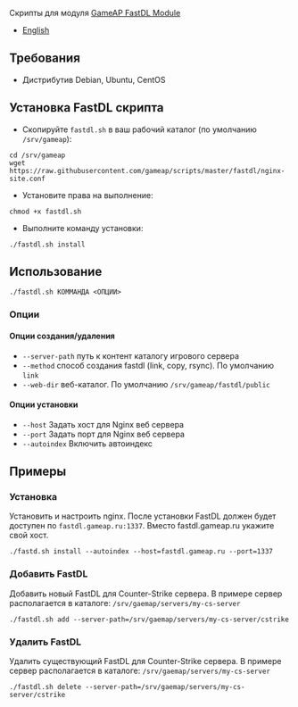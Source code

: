 Скрипты для модуля [GameAP FastDL Module](https://github.com/gameap/fastdl-module)

* [English](README.md)

## Требования

* Дистрибутив Debian, Ubuntu, CentOS

## Установка FastDL скрипта

* Скопируйте `fastdl.sh` в ваш рабочий каталог (по умолчанию `/srv/gameap`):
```
cd /srv/gameap
wget https://raw.githubusercontent.com/gameap/scripts/master/fastdl/nginx-site.conf
```

* Установите права на выполнение:
```
chmod +x fastdl.sh
```
* Выполните команду установки: 
```
./fastdl.sh install
```

## Использование
```
./fastdl.sh КОММАНДА <ОПЦИИ>
```

### Опции

#### Опции создания/удаления
* `--server-path` путь к контент каталогу игрового сервера
* `--method` способ создания fastdl (link, copy, rsync). По умолчанию `link`
* `--web-dir` веб-каталог. По умолчанию `/srv/gameap/fastdl/public`

#### Опции установки
* `--host` Задать хост для Nginx веб сервера
* `--port` Задать порт для Nginx веб сервера
* `--autoindex` Включить автоиндекс

## Примеры

### Установка

Установить и настроить nginx. После установки FastDL должен будет доступен по `fastdl.gameap.ru:1337`. Вместо 
fastdl.gameap.ru укажите свой хост.

```
./fastd.sh install --autoindex --host=fastdl.gameap.ru --port=1337
```

### Добавить FastDL

Добавить новый FastDL для Counter-Strike сервера. В примере сервер располагается в каталоге: 
`/srv/gaemap/servers/my-cs-server`

```
./fastdl.sh add --server-path=/srv/gaemap/servers/my-cs-server/cstrike
```

### Удалить FastDL

Удалить существующий FastDL для Counter-Strike сервера. В примере сервер располагается в каталоге: 
`/srv/gaemap/servers/my-cs-server`

```
./fastdl.sh delete --server-path=/srv/gaemap/servers/my-cs-server/cstrike
```